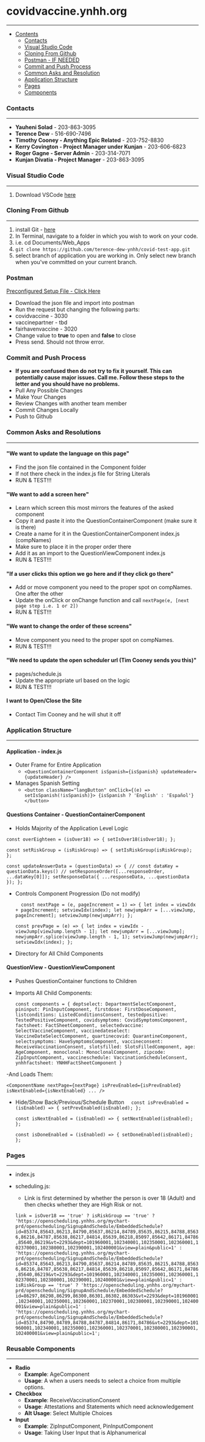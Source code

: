 # covidvaccine.ynhh.org
___

- [Contents](#covidvaccineynhhorg)
    - [Contacts](#contacts)
    - [Visual Studio Code](#visual-studio-code)
    - [Cloning From Github](#cloning-from-github)
    - [Postman - IF NEEDED](#postman)
    - [Commit and Push Process](#commit-and-push-process)
    - [Common Asks and Resolution](#common-asks-and-resolution)
    - [Application Structure](#application-structure)
    - [Pages](#pages)
    - [Components](#reusable-components)

  
### Contacts
___
- **Yauheni Solad** - 203-863-3095
- **Terence Dew** - 516-690-7496
- **Timothy Cooney - Anything Epic Related** - 203-752-8830
- **Kerry Covington - Project Manager under Kunjan** - 203-606-6823
- **Roger Gagne - Server Admin** - 203-314-7071
- **Kunjan Divatia - Project Manager** - 203-863-3095

### Visual Studio Code
___
1. Download VSCode [here](https://code.visualstudio.com/download)
### Cloning From Github
___
1. install Git - [here](https://git-scm.com/downloads)
2. In Terminal, navigate to a folder in which you wish to work on your code. 
3. i.e. cd Documents/Web_Apps
4. `git clone https://github.com/terence-dew-ynhh/covid-test-app.git`
5. select branch of application you are working in. Only select new branch when you've committed on your current branch.

### Postman 
[Preconfigured Setup File - Click Here](https://www.getpostman.com/collections/a71cb5f67cf3ff314837)
- Download the json file and import into postman
- Run the request but changing the following parts:
- covidvaccine - 3030
- vaccinepartner - tbd
- fairhavenvaccine - 3020
- Change value to **true** to open and **false** to close
- Press send. Should not throw error.

### Commit and Push Process
- **If you are confused then do not try to fix it yourself. This can potentially cause major issues. Call me. Follow these steps to the letter and you should have no problems.**
- Pull Any Possible Changes
- Make Your Changes 
- Review Changes with another team member
- Commit Changes Locally
- Push to Github
  
### Common Asks and Resolutions
___

#### "We want to update the language on this page"
- Find the json file contained in the Component folder
- If not there check in the index.js file for String Literals
- RUN & TEST!!!
#### "We want to add a screen here"
- Learn which screen this most mirrors the features of the asked component
- Copy it and paste it into the QuestionContainerComponent  (make sure it is there)
- Create a name for it in the QuestionContainerComponent index.js (compNames)
- Make sure to place it in the proper order there
- Add it as an import to the QuestionViewComponent index.js
- RUN & TEST!!!
#### "If a user clicks this option we go here and if they click go there"
- Add or move component you need to the proper spot on compNames. One after the other
- Update the onClick or onChange function and call `nextPage(e, [next page step i.e. 1 or 2])` 
- RUN & TEST!!!
#### "We want to change the order of these screens"
- Move component you need to the proper spot on compNames.
- RUN & TEST!!!
#### "We need to update the open scheduler url (Tim Cooney sends you this)"
- pages/schedule.js
- Update the appropriate url based on the logic
- RUN & TEST!!!
#### I want to Open/Close the Site
- Contact Tim Cooney and he will shut it off

### Application Structure
___
#### Application - index.js
- Outer Frame for Entire Application
  - `<QuestionContainerComponent isSpanish={isSpanish} updateHeader={updateHeader} />`
- Manages Spanish Setting
  - `<button className="langButton" onClick={(e) => setIsSpanish(!isSpanish)}>
          {isSpanish ? 'English' : 'Español'}
        </button>`
#### Questions Container - QuestionContainerComponent
-  Holds Majority of the Application Level Logic
  
  `const overEighteen = (isOver18) => {
    setIsOver18(isOver18);
  };`

  `const setRiskGroup = (isRiskGroup) => {
    setIsRiskGroup(isRiskGroup);
  };`

  `const updateAnswerData = (questionData) => {
    // const dataKey = questionData.keys()
    // setResponseOrder([...responseOrder, ...dataKey[0]]);
    setResponseData({ ...responseData, ...questionData });
  };`

- Controls Component Progression (Do not modify)
  
  `  const nextPage = (e, pageIncrement = 1) => {
    let index = viewIdx + pageIncrement;
    setviewIdx(index);
    let newjumpArr = [...viewJump, pageIncrement];
    setviewJump(newjumpArr);
  };`

  `const prevPage = (e) => {
    let index = viewIdx - viewJump[viewJump.length - 1];
    let newjumpArr = [...viewJump];
    newjumpArr.splice(viewJump.length - 1, 1);
    setviewJump(newjumpArr);
    setviewIdx(index);
  };`

- Directory for All Child Components

#### QuestionView - QuestionViewComponent

- Pushes QuestionContainer functions to Children
- Imports All Child Components:
  
  `const components = {
    deptselect: DepartmentSelectComponent,
    pininput: PinInputComponent,
    firstdose: FirstDoseComponent,
    listconditions: ListedConditionsConsent,
    testedpositive: TestedPositiveComponent,
    covidsymptoms: CovidSymptomsComponent,
    factsheet: FactSheetComponent,
    selectedvaccine: SelectVaccineComponent,
    vaccinedateselect: VaccineDateSelectComponent,
    quartinecovid: QuarantineComponent,
    selectsymptoms: HaveSymptomsComponent,
    vaccineconsent: ReceiveVaccinationConsent,
    slotsfilled: SlotsFilledComponent,
    age: AgeComponent,
    monoclonal: MonoclonalComponent,
    zipcode: ZipInputComponent,
    vaccineschedule: VaccinationScheduleConsent,
    ynhhfactsheet: YNHHFactSheetComponent
  }`

-And Loads Them:

  `<ComponentName
          nextPage={nextPage}
          isPrevEnabled={isPrevEnabled}
          isNextEnabled={isNextEnabled}
          ...
        />`

- Hide/Show Back/Previous/Schedule Button
  `  const isPrevEnabled = (isEnabled) => {
    setPrevEnabled(isEnabled);
  };`

  `const isNextEnabled = (isEnabled) => {
    setNextEnabled(isEnabled);
  };`

  `const isDoneEnabled = (isEnabled) => {
    setDoneEnabled(isEnabled);
  };`
### Pages

___

- index.js
- scheduling.js:
  - Link is first determined by whether the person is over 18 (Adult) and then checks whether they are High Risk or not.
     
  `link =
    isOver18 == 'true'
      ? isRiskGroup == 'true'
        ? 'https://openscheduling.ynhhs.org/mychart-prd/openscheduling/SignupAndSchedule/EmbeddedSchedule?id=85374,85643,86213,84790,85637,86214,84789,85635,86215,84788,85636,86216,84787,85638,86217,84814,85639,86218,85097,85642,86171,84786,85640,86219&vt=2293&dept=101960001,102340001,102350001,102360001,102370001,102380001,102390001,102400001&view=plain&public=1'
        : 'https://openscheduling.ynhhs.org/mychart-prd/openscheduling/SignupAndSchedule/EmbeddedSchedule?id=85374,85643,86213,84790,85637,86214,84789,85635,86215,84788,85636,86216,84787,85638,86217,84814,85639,86218,85097,85642,86171,84786,85640,86219&vt=2293&dept=101960001,102340001,102350001,102360001,102370001,102380001,102390001,102400001&view=plain&public=1'
      : isRiskGroup == 'true'
      ? 'https://openscheduling.ynhhs.org/mychart-prd/openscheduling/SignupAndSchedule/EmbeddedSchedule?id=86297,86298,86299,86300,86301,86302,86303&vt=2293&dept=101960001,102340001,102350001,102360001,102370001,102380001,102390001,102400001&view=plain&public=1'
      : 'https://openscheduling.ynhhs.org/mychart-prd/openscheduling/SignupAndSchedule/EmbeddedSchedule?id=85374,84790,84789,84788,84787,84814,86171,84786&vt=2293&dept=101960001,102340001,102350001,102360001,102370001,102380001,102390001,102400001&view=plain&public=1';`

### Reusable Components
___
- **Radio**
  - **Example**: AgeComponent
  - **Usage**: A when a users needs to select a choice from multiple options. 
- **Checkbox** 
  - **Example**: ReceiveVaccinationConsent
  - **Usage**: Attestations and Statements which need acknowledgement
  - **Alt Usage**: Select Multiple Choices
- **Input** 
  - **Example**: ZipInputComponent, PinInputComponent 
  - **Usage**: Taking User Input that is Alphanumerical
  

